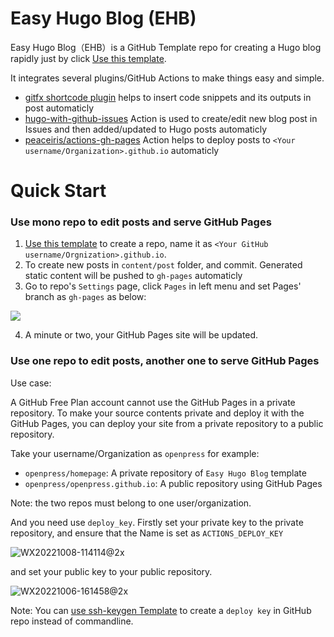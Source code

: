 # Easy Hugo Blog (EHB)

Easy Hugo Blog（EHB）is a GitHub Template repo for creating a Hugo blog rapidly just by click [Use this template](https://github.com/openpress/easy-hugo-blog/generate). 

It integrates several plugins/GitHub Actions to make things easy and simple.

* [gitfx shortcode plugin](https://gitx.io/post/hugo-with-gitfx-zh_cn/) helps to insert code snippets and its outputs in post automaticly
* [hugo-with-github-issues](https://github.com/skyfe79/hugo-with-github-issues) Action is used to create/edit new blog post in Issues and then added/updated to Hugo posts automaticly
* [peaceiris/actions-gh-pages](https://github.com/peaceiris/actions-gh-pages) Action helps to deploy posts to `<Your username/Organization>.github.io` automaticly

# Quick Start

### Use mono repo to edit posts and serve GitHub Pages

1. [Use this template](https://github.com/openpress/easy-hugo-blog/generate) to create a repo, name it as `<Your GitHub username/Orgnization>.github.io`.
2. To create new posts in `content/post` folder, and commit. Generated static content will be pushed to `gh-pages` automaticly 
3. Go to repo's `Settings` page, click `Pages` in left menu and set Pages' branch as `gh-pages` as below:

![](https://user-images.githubusercontent.com/1658618/194678227-1bd97f07-46e6-4d76-b3db-b77d9ef78b82.png)

4. A minute or two, your GitHub Pages site will be updated.

### Use one repo to edit posts, another one to serve GitHub Pages

Use case:

A GitHub Free Plan account cannot use the GitHub Pages in a private repository. To make your source contents private and deploy it with the GitHub Pages, you can deploy your site from a private repository to a public repository.

Take your username/Organization as `openpress` for example: 

* `openpress/homepage`: A private repository of `Easy Hugo Blog` template
* `openpress/openpress.github.io`: A public repository using GitHub Pages

Note: the two repos must belong to one user/organization.

And you need use `deploy_key`. Firstly set your private key to the private repository, and ensure that the Name is set as `ACTIONS_DEPLOY_KEY` 

![WX20221008-114114@2x](https://user-images.githubusercontent.com/1658618/201357562-cedbacc6-0cac-4245-bd03-0b617090c211.png)

and set your public key to your public repository. 

![WX20221006-161458@2x](https://user-images.githubusercontent.com/1658618/201357645-e660f17a-c306-4806-92b0-05da6992f64e.png)

Note: You can [use ssh-keygen Template](https://github.com/gitx-io/ssh-keygen-template) to create a `deploy key` in GitHub repo instead of commandline.


